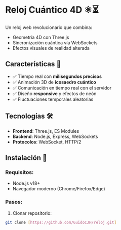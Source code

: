 # Reloj Cuántico 4D ⚛️⏳


Un reloj web revolucionario que combina:
- Geometría 4D con Three.js
- Sincronización cuántica vía WebSockets
- Efectos visuales de realidad alterada

## Características 🔮
- ✅ Tiempo real con **milisegundos precisos**
- ✅ Animación 3D de **icosaedro cuántico**
- ✅ Comunicación en tiempo real con el servidor
- ✅ Diseño **responsive** y efectos de neón
- ✅ Fluctuaciones temporales aleatorias

## Tecnologías 🛠️
- **Frontend**: Three.js, ES Modules
- **Backend**: Node.js, Express, WebSockets
- **Protocolos**: WebSocket, HTTP/2

## Instalación 🚀

### Requisitos:
- Node.js v18+
- Navegador moderno (Chrome/Firefox/Edge)

### Pasos:
1. Clonar repositorio:
```bash
git clone [https://github.com/GuidoCJH/reloj.git]
